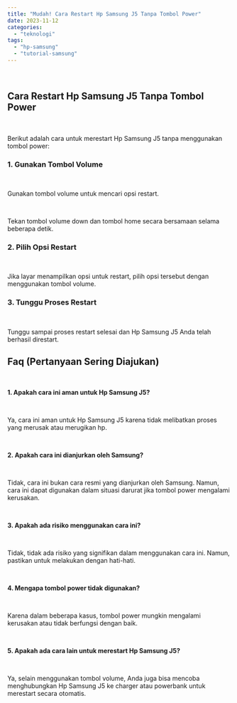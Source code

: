 ```yaml
---
title: "Mudah! Cara Restart Hp Samsung J5 Tanpa Tombol Power"
date: 2023-11-12
categories: 
  - "teknologi"
tags: 
  - "hp-samsung"
  - "tutorial-samsung"
---
```


 

## Cara Restart Hp Samsung J5 Tanpa Tombol Power

 

Berikut adalah cara untuk merestart Hp Samsung J5 tanpa menggunakan tombol power:

### 1\. Gunakan Tombol Volume

 

Gunakan tombol volume untuk mencari opsi restart.

 

Tekan tombol volume down dan tombol home secara bersamaan selama beberapa detik.

### 2\. Pilih Opsi Restart

 

Jika layar menampilkan opsi untuk restart, pilih opsi tersebut dengan menggunakan tombol volume.

### 3\. Tunggu Proses Restart

 

Tunggu sampai proses restart selesai dan Hp Samsung J5 Anda telah berhasil direstart.

## Faq (Pertanyaan Sering Diajukan)

 

**1\. Apakah cara ini aman untuk Hp Samsung J5?**

 

Ya, cara ini aman untuk Hp Samsung J5 karena tidak melibatkan proses yang merusak atau merugikan hp.

 

**2\. Apakah cara ini dianjurkan oleh Samsung?**

 

Tidak, cara ini bukan cara resmi yang dianjurkan oleh Samsung. Namun, cara ini dapat digunakan dalam situasi darurat jika tombol power mengalami kerusakan.

 

**3\. Apakah ada risiko menggunakan cara ini?**

 

Tidak, tidak ada risiko yang signifikan dalam menggunakan cara ini. Namun, pastikan untuk melakukan dengan hati-hati.

 

**4\. Mengapa tombol power tidak digunakan?**

 

Karena dalam beberapa kasus, tombol power mungkin mengalami kerusakan atau tidak berfungsi dengan baik.

 

**5\. Apakah ada cara lain untuk merestart Hp Samsung J5?**

 

Ya, selain menggunakan tombol volume, Anda juga bisa mencoba menghubungkan Hp Samsung J5 ke charger atau powerbank untuk merestart secara otomatis.
